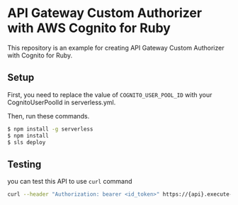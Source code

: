 # API Gateway Custom Authorizer with AWS Cognito for Ruby

This repository is an example for creating API Gateway Custom Authorizer with Cognito for Ruby.

## Setup

First, you need to replace the value of `COGNITO_USER_POOL_ID` with your CognitoUserPoolId in serverless.yml.

Then, run these commands.

```bash
$ npm install -g serverless
$ npm install
$ sls deploy
```

## Testing

you can test this API to use `curl` command

```bash
curl --header "Authorization: bearer <id_token>" https://{api}.execute-api.{region}.amazonaws.com/api/private
```
